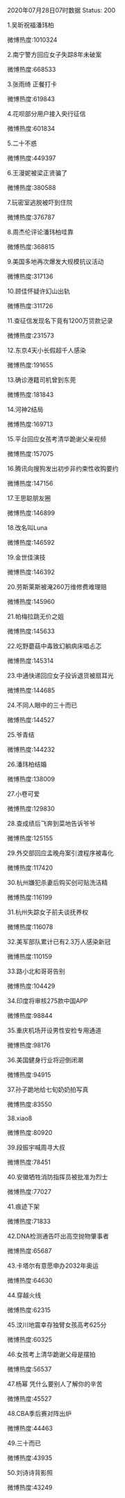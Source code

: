 2020年07月28日07时数据
Status: 200

1.吴昕祝福潘玮柏

微博热度:1010324

2.南宁警方回应女子失踪8年未破案

微博热度:668533

3.张雨绮 正餐打卡

微博热度:619843

4.花呗部分用户接入央行征信

微博热度:601834

5.二十不惑

微博热度:449397

6.王漫妮被梁正贤骗了

微博热度:380588

7.玩密室逃脱被吓到住院

微博热度:376787

8.周杰伦评论潘玮柏哇靠

微博热度:368815

9.美国多地再次爆发大规模抗议活动

微博热度:317136

10.顾佳怀疑许幻山出轨

微博热度:311726

11.查征信发现名下竟有1200万贷款记录

微博热度:231573

12.东京4天小长假超千人感染

微博热度:191655

13.确诊港籍司机曾到东莞

微博热度:181843

14.河神2结局

微博热度:169713

15.平台回应女孩考清华跪谢父亲视频

微博热度:157075

16.腾讯向搜狗发出初步非约束性收购要约

微博热度:147156

17.王思聪朋友圈

微博热度:146899

18.改名叫Luna

微博热度:146592

19.金世佳演技

微博热度:146392

20.劳斯莱斯被淹260万维修费难理赔

微博热度:145960

21.帕梅拉跳无价之姐

微博热度:145633

22.吃野蘑菇中毒致幻躺病床唱忐忑

微博热度:145314

23.中通快递回应女子投诉退货被扇耳光

微博热度:144685

24.不同人眼中的三十而已

微博热度:144527

25.爷青结

微博热度:144232

26.潘玮柏结婚

微博热度:138009

27.小卷可爱

微博热度:129830

28.查成绩后飞奔到菜地告诉爷爷

微博热度:125155

29.外交部回应孟晚舟案引渡程序被毒化

微博热度:117420

30.杭州嫌犯杀妻后购买创可贴洗洁精

微博热度:116199

31.杭州失踪女子前夫谈抚养权

微博热度:116078

32.美军部队累计已有2.3万人感染新冠

微博热度:110159

33.路小北和哥哥告别

微博热度:104429

34.印度将审核275款中国APP

微博热度:98844

35.重庆机场开设男性安检专用通道

微博热度:98176

36.美国健身行业将迎倒闭潮

微博热度:94915

37.孙子跪地给七旬奶奶拍写真

微博热度:83550

38.xiao8

微博热度:80920

39.段振宇喊周寻大叔

微博热度:78451

40.安徽牺牲消防指挥员被批准为烈士

微博热度:77027

41.痕迹下架

微博热度:71833

42.DNA检测通告吓出高空抛物肇事者

微博热度:65687

43.卡塔尔有意愿申办2032年奥运

微博热度:64630

44.穿越火线

微博热度:62315

45.汶川地震幸存独臂女孩高考625分

微博热度:60325

46.女孩考上清华跪谢父母是摆拍

微博热度:56537

47.杨幂 凭什么要别人了解你的辛苦

微博热度:45527

48.CBA季后赛对阵出炉

微博热度:44463

49.三十而已

微博热度:43935

50.刘诗诗背影照

微博热度:43249


